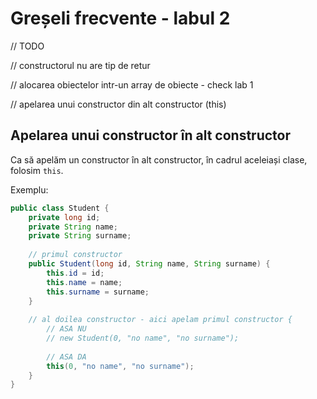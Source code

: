 # Greșeli frecvente - labul 2
// TODO

// constructorul nu are tip de retur

// alocarea obiectelor intr-un array de obiecte - check lab 1

// apelarea unui constructor din alt constructor (this)
## Apelarea unui constructor în alt constructor
Ca să apelăm un constructor în alt constructor, în cadrul aceleiași clase, folosim `this`.

Exemplu:

```java
public class Student {
	private long id;
	private String name;
	private String surname;
	
	// primul constructor
	public Student(long id, String name, String surname) {
		this.id = id;
		this.name = name;
		this.surname = surname;
	}
	
	// al doilea constructor - aici apelam primul constructor {
		// ASA NU
		// new Student(0, "no name", "no surname");
		
		// ASA DA
		this(0, "no name", "no surname");
	}
}
```
